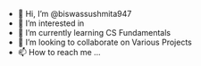 - 👋 Hi, I’m @biswassushmita947
- 👀 I’m interested in 
- 🌱 I’m currently learning CS Fundamentals
- 💞️ I’m looking to collaborate on Various Projects
- 📫 How to reach me ...

<!---
biswassushmita947/biswassushmita947 is a ✨ special ✨ repository because its `README.md` (this file) appears on your GitHub profile.
You can click the Preview link to take a look at your changes.
--->
